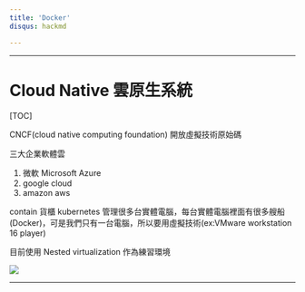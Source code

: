 ```yaml
---
title: 'Docker'
disqus: hackmd

---
```


---

Cloud Native 雲原生系統
===

[TOC]

CNCF(cloud native computing foundation) 開放虛擬技術原始碼

三大企業軟體雲
1. 微軟 Microsoft Azure
2. google cloud
3. amazon  aws

contain 貨櫃
kubernetes 管理很多台實體電腦，每台實體電腦裡面有很多艘船(Docker)，可是我們只有一台電腦，所以要用虛擬技術(ex:VMware workstation 16 player)

目前使用 Nested virtualization 作為練習環境

![](https://i.imgur.com/baKMiPR.png)

---
```gherkin=

```


